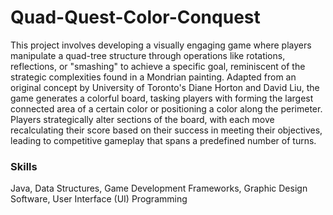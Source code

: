 # Quad-Quest-Color-Conquest
This project involves developing a visually engaging game where players manipulate a quad-tree structure through operations like rotations, reflections, or "smashing" to achieve a specific goal, reminiscent of the strategic complexities found in a Mondrian painting. Adapted from an original concept by University of Toronto's Diane Horton and David Liu, the game generates a colorful board, tasking players with forming the largest connected area of a certain color or positioning a color along the perimeter. Players strategically alter sections of the board, with each move recalculating their score based on their success in meeting their objectives, leading to competitive gameplay that spans a predefined number of turns.

### Skills
Java, Data Structures, Game Development Frameworks, Graphic Design Software, User Interface (UI) Programming
